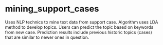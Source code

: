 # mining_support_cases
Uses NLP technics to mine text data from support case. Algorithm uses LDA method to develop topics. Users can predict the topic based on keywords from new case. Prediction results include previous historic topics (cases) that are similar to newer ones in question.
